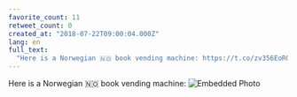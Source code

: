 ```yaml
---
favorite_count: 11
retweet_count: 0
created_at: "2018-07-22T09:00:04.000Z"
lang: en
full_text:
  "Here is a Norwegian 🇳🇴 book vending machine: https://t.co/zv356EoRGg"
---
```


Here is a Norwegian 🇳🇴 book vending machine:
![Embedded Photo](https://twitter-media-coderbyheart.s3.eu-north-1.amazonaws.com/1020956634120585216-DisqjP5WAAAZ3fB.jpg)
